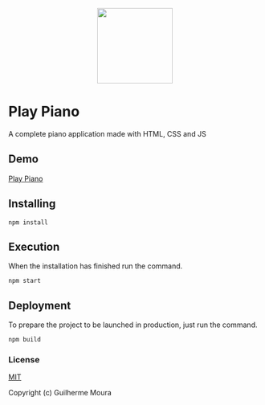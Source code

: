 <p align="center">
  <img
    style="object: contain; height: 150px"
    src="https://raw.githubusercontent.com/glhrmoura/play-piano/master/src/images/logo.png"
  />
</p>

# Play Piano

A complete piano application made with HTML, CSS and JS

## Demo

[Play Piano](https://prismatic-crepe-1793eb.netlify.app)

## Installing

```
npm install
```

## Execution

When the installation has finished run the command.

```
npm start
```

## Deployment

To prepare the project to be launched in production, just run the command.

```
npm build
```

### License

[MIT](https://github.com/glhrmoura/play-piano/blob/master/LICENSE)

Copyright (c) Guilherme Moura
